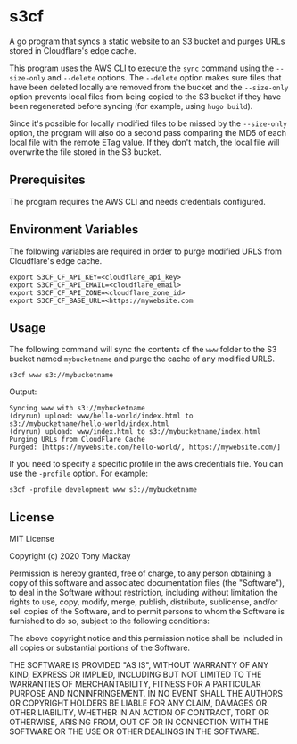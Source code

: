 # s3cf
A go program that syncs a static website to an S3 bucket and purges URLs stored in Cloudflare's edge cache. 

This program uses the AWS CLI to execute the `sync` command using the `--size-only` and `--delete` options. The `--delete` option makes sure files that have been deleted locally are removed from the bucket and the `--size-only` option prevents local files from being copied to the S3 bucket if they have been regenerated before syncing (for example, using `hugo build`).

Since it's possible for locally modified files to be missed by the `--size-only` option, the program will also do a second pass comparing the MD5 of each local file with the remote ETag value. If they don't match, the local file will overwrite the file stored in the S3 bucket.

## Prerequisites
The program requires the AWS CLI and needs credentials configured.

## Environment Variables


The following variables are required in order to purge modified URLS from Cloudflare's edge cache.

```
export S3CF_CF_API_KEY=<cloudflare_api_key>
export S3CF_CF_API_EMAIL=<cloudflare_email>
export S3CF_CF_API_ZONE=<cloudflare_zone_id>
export S3CF_CF_BASE_URL=<https://mywebsite.com
```

## Usage
The following command will sync the contents of the `www` folder to the S3 bucket named `mybucketname` and purge the cache of any modified URLS. 

```
s3cf www s3://mybucketname
```

Output: 

```
Syncing www with s3://mybucketname
(dryrun) upload: www/hello-world/index.html to s3://mybucketname/hello-world/index.html
(dryrun) upload: www/index.html to s3://mybucketname/index.html
Purging URLs from CloudFlare Cache
Purged: [https://mywebsite.com/hello-world/, https://mywebsite.com/]
```

If you need to specify a specific profile in the aws credentials file. You can use the `-profile` option. For example:

```
s3cf -profile development www s3://mybucketname
```

## License
MIT License

Copyright (c) 2020 Tony Mackay

Permission is hereby granted, free of charge, to any person obtaining a copy
of this software and associated documentation files (the "Software"), to deal
in the Software without restriction, including without limitation the rights
to use, copy, modify, merge, publish, distribute, sublicense, and/or sell
copies of the Software, and to permit persons to whom the Software is
furnished to do so, subject to the following conditions:

The above copyright notice and this permission notice shall be included in all
copies or substantial portions of the Software.

THE SOFTWARE IS PROVIDED "AS IS", WITHOUT WARRANTY OF ANY KIND, EXPRESS OR
IMPLIED, INCLUDING BUT NOT LIMITED TO THE WARRANTIES OF MERCHANTABILITY,
FITNESS FOR A PARTICULAR PURPOSE AND NONINFRINGEMENT. IN NO EVENT SHALL THE
AUTHORS OR COPYRIGHT HOLDERS BE LIABLE FOR ANY CLAIM, DAMAGES OR OTHER
LIABILITY, WHETHER IN AN ACTION OF CONTRACT, TORT OR OTHERWISE, ARISING FROM,
OUT OF OR IN CONNECTION WITH THE SOFTWARE OR THE USE OR OTHER DEALINGS IN THE
SOFTWARE.
